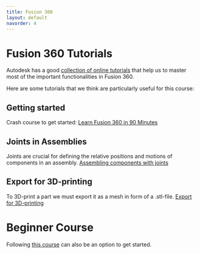 ```yaml
---
title: Fusion 360
layout: default
navorder: 4
---
```


# Fusion 360 Tutorials
Autodesk has a good [collection of online tutorials](https://www.autodesk.com/certification/learn/catalog/product/Fusion%20360) that help us to master most of the important functionalities in Fusion 360.

Here are some tutorials that we think are particularly useful for this course:

## Getting started
Crash course to get started: [Learn Fusion 360 in 90 Minutes](https://www.autodesk.com/certification/learn/course/learn-fusion-360-in-90-minutes)

## Joints in Assemblies
Joints are crucial for defining the relative positions and motions of components in an assembly. [Assembling components with joints](https://www.autodesk.com/certification/learn/module/assembling-components-with-joints)

## Export for 3D-printing
To 3D-print a part we must export it as a mesh in form of a .stl-file. [Export for 3D-printing](https://www.autodesk.com/certification/learn/module/exporting-for-3d-printing)



# Beginner Course
Following [this course](https://help.autodesk.com/view/fusion360/ENU/courses/) can also be an option to get started.